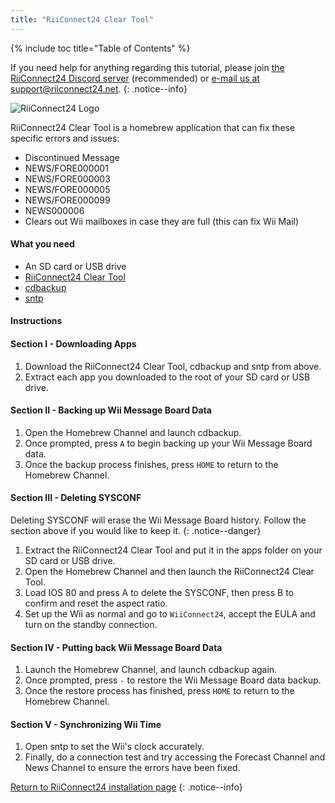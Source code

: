 ```yaml
---
title: "RiiConnect24 Clear Tool"
---
```


{% include toc title="Table of Contents" %}

If you need help for anything regarding this tutorial, please join [the RiiConnect24 Discord server](https://discord.gg/rc24) (recommended) or [e-mail us at support@riiconnect24.net](mailto:support@riiconnect24.net).
{: .notice--info}

![RiiConnect24 Logo](/images/WiiRC24Logo.jpg)

RiiConnect24 Clear Tool is a homebrew application that can fix these specific errors and issues:

- Discontinued Message
- NEWS/FORE000001
- NEWS/FORE000003
- NEWS/FORE000005
- NEWS/FORE000099
- NEWS000006
- Clears out Wii mailboxes in case they are full (this can fix Wii Mail)

#### What you need

- An SD card or USB drive
- [RiiConnect24 Clear Tool](https://hbb1.oscwii.org/hbb/RC24-Clear-Tool/RC24-Clear-Tool.zip)
- [cdbackup](https://hbb1.oscwii.org/hbb/cdbackup/cdbackup.zip)
- [sntp](https://hbb1.oscwii.org/hbb/sntp/sntp.zip)

#### Instructions

#### Section I - Downloading Apps

1. Download the RiiConnect24 Clear Tool, cdbackup and sntp from above.
1. Extract each app you downloaded to the root of your SD card or USB drive.

#### Section II - Backing up Wii Message Board Data

1. Open the Homebrew Channel and launch cdbackup.
1. Once prompted, press `A` to begin backing up your Wii Message Board data.
1. Once the backup process finishes, press `HOME` to return to the Homebrew Channel.

#### Section III - Deleting SYSCONF

Deleting SYSCONF will erase the Wii Message Board history. Follow the section above if you would like to keep it.
{: .notice--danger}

1. Extract the RiiConnect24 Clear Tool and put it in the apps folder on your SD card or USB drive.
2. Open the Homebrew Channel and then launch the RiiConnect24 Clear Tool.
3. Load IOS 80 and press A to delete the SYSCONF, then press B to confirm and reset the aspect ratio.
4. Set up the Wii as normal and go to `WiiConnect24`, accept the EULA and turn on the standby connection.

#### Section IV - Putting back Wii Message Board Data

1. Launch the Homebrew Channel, and launch cdbackup again.
1. Once prompted, press `-` to restore the Wii Message Board data backup.
1. Once the restore process has finished, press `HOME` to return to the Homebrew Channel.

#### Section V - Synchronizing Wii Time

1. Open sntp to set the Wii's clock accurately.
2. Finally, do a connection test and try accessing the Forecast Channel and News Channel to ensure the errors have been fixed.

[Return to RiiConnect24 installation page](riiconnect24)
{: .notice--info}
